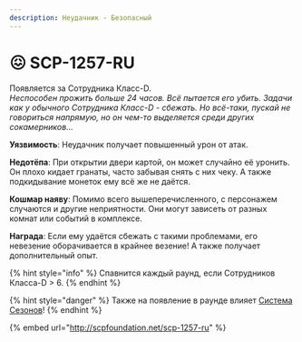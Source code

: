 ```yaml
---
description: Неудачник - Безопасный
---
```


# 😖 SCP-1257-RU

Появляется за Сотрудника Класс-D.\
_Неспособен прожить больше 24 часов. Всё пытается его убить. Задачи как у обычного Сотрудника Класс-D - сбежать. Но всё-таки, пускай не говориться напрямую, но он чем-то выделяется среди других сокамерников..._

**Уязвимость**: Неудачник получает повышенный урон от атак.

**Недотёпа**: При открытии двери картой, он может случайно её уронить. Он плохо кидает гранаты, часто забывая снять с них чеку. А также подкидывание монеток ему всё же не даётся.

**Кошмар наяву**: Помимо всего вышеперечисленного, с персонажем случаются и другие неприятности. Они могут зависеть от разных комнат или событий в комплексе.

**Награда**: Если ему удаётся сбежать с такими проблемами, его невезение оборачивается в крайнее везение! А также получает дополнительный опыт.

{% hint style="info" %}
Спавнится каждый раунд, если Сотрудников Класса-D > 6.
{% endhint %}

{% hint style="danger" %}
Также на появление в раунде влияет [Система Сезонов](../server-systems/seasons.md)!
{% endhint %}

{% embed url="http://scpfoundation.net/scp-1257-ru" %}
